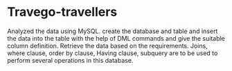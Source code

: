 # Travego-travellers
Analyzed the data using MySQL. create the database and table and insert the data into the table with the help of DML commands and give the suitable column definition. Retrieve the data based on the requirements. Joins, where clause, order by clause, Having clause, subquery are to be used to perform several operations in this database.
